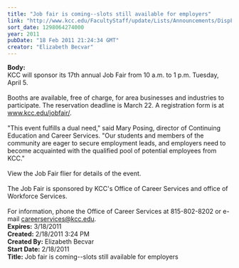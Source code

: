 ```yaml
---
title: "Job fair is coming--slots still available for employers"
link: "http://www.kcc.edu/FacultyStaff/update/Lists/Announcements/DispForm.aspx?ID=127"
sort_date: 1298064274000
year: 2011
pubDate: "18 Feb 2011 21:24:34 GMT"
creator: "Elizabeth Becvar"
---
```


<div><b>Body:</b> <div class=ExternalClass2DB265D6699441E08E7E407EC304DAB1><div>KCC will sponsor its 17th annual Job Fair from 10 a.m. to 1 p.m. Tuesday, April 5.</div>
<div><br>Booths are available, free of charge, for area businesses and industries to participate. The reservation deadline is March 22. A registration form is at <a href="/jobfair/">www.kcc.edu/jobfair/</a>.</div>
<div><br>&quot;This event fulfills a dual need,&quot; said Mary Posing, director of Continuing Education and Career Services. &quot;Our students and members of the community are eager to secure employment leads, and employers need to become acquainted with the qualified pool of potential employees from KCC.&quot;</div>
<div><br>View the Job Fair flier for details of the event. </div>
<div><br>The Job Fair is sponsored by KCC's Office of Career Services and office of Workforce Services.</div>
<div><br>For information, phone the Office of Career Services at 815-802-8202 or e-mail <a href="mailto:careerservices@kcc.edu">careerservices@kcc.edu</a>.<br></div></div></div>
<div><b>Expires:</b> 3/18/2011</div>
<div><b>Created:</b> 2/18/2011 3:24 PM</div>
<div><b>Created By:</b> Elizabeth Becvar</div>
<div><b>Start Date:</b> 2/18/2011</div>
<div><b>Title:</b> Job fair is coming--slots still available for employers</div>
